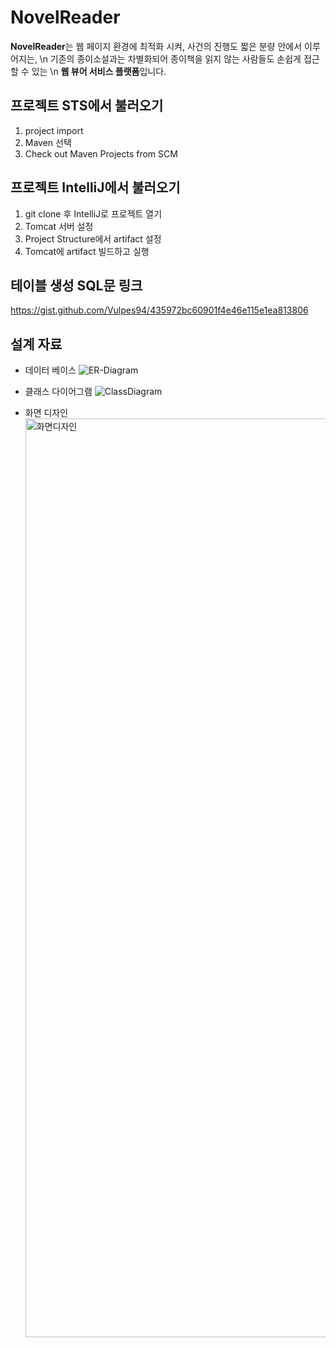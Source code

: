# NovelReader

**NovelReader**는
웹 페이지 환경에 최적화 시켜, 사건의 진행도 짧은 분량 안에서 이루어지는, \n
기존의 종이소설과는 차별화되어 종이책을 읽지 않는 사람들도 손쉽게 접근할 수 있는 \n
**웹 뷰어 서비스 플랫폼**입니다.


## 프로젝트 STS에서 불러오기

1. project import
2. Maven 선택
3. Check out Maven Projects from SCM

## 프로젝트 IntelliJ에서 불러오기

1. git clone 후 IntelliJ로 프로젝트 열기
2. Tomcat 서버 설정
3. Project Structure에서 artifact 설정
4. Tomcat에 artifact 빌드하고 실행

## 테이블 생성 SQL문 링크

https://gist.github.com/Vulpes94/435972bc60901f4e46e115e1ea813806

## 설계 자료

- 데이터 베이스
![ER-Diagram](https://github.com/Vulpes94/novelreader/assets/74402423/b4761a4b-d39f-4827-b6db-646f398ba56d)


- 클래스 다이어그램
![ClassDiagram](https://github.com/Vulpes94/novelreader/assets/74402423/a63267aa-5937-4f45-bc60-4c63d1ea7c03)


- 화면 디자인
  <img width="1470" alt="화면디자인" src="https://github.com/Vulpes94/novelreader/assets/74402423/5b422c15-06bc-4ac2-80f5-1f0685ed3112">
